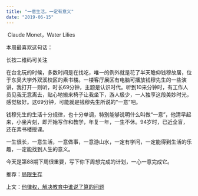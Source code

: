 ```yaml
---
title: "一意生活，一定有意义"
date: "2019-06-15"
---
```


 Claude Monet，Water Lilies

  

本周最喜欢这句话：

长按二维码可关注

在台北玩的时候，多数时间是在找吃，唯一的例外就是花了半天瞻仰钱穆故居，位于东吴大学外双溪校区的素书楼。一楼客厅展区有电脑可播放钱穆先生的一些演讲，我打开一则听，时长69分钟，主题是认识时代。听到10来分钟时，有工作人员见我无意离去，贴心地搬来椅子让我坐下，游人极少，一人独享这段美妙时光，感觉极好。这69分钟，可能就是钱穆先生所说的“一意”吧。

钱穆先生的生活十分规律，也十分单调，特别能够说明什么叫做“一意”，他清早起来，小坐片刻，即开始写作和教学，年复一年，一生不休。94岁时，已近全盲，还在素书楼授课。

一生很长，一意生活，一意做事，一意游山水，一定有学问，一定能得到生活的乐趣，一定能找到人生的意义。

今天是第88期下周很重要，写下你下周想完成的计划，一心一意完成它。

   

推荐：[局限生存](http://mp.weixin.qq.com/s?__biz=MjM5NDU0Mjk2MQ==&mid=2651633680&idx=1&sn=bef80847c85f627e2121b528c9a7f784&chksm=bd7e3c0e8a09b51866563235194322812a2766b80705d20230736bc7d7e0a2958e587757b280&scene=21#wechat_redirect)

上文：[他律权，解决教育中谁说了算的问题](http://mp.weixin.qq.com/s?__biz=MjM5NDU0Mjk2MQ==&mid=2651633807&idx=1&sn=984dc3d58ee125284739d7886cd8824f&chksm=bd7e3c918a09b587dda4343dfc2ab3a45441232d57ceb7e92a05cf35782b3bb3badab047a584&scene=21#wechat_redirect)
